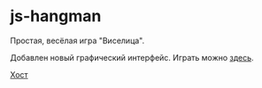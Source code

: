 # js-hangman
Простая, весёлая игра "Виселица".

Добавлен новый графический интерфейс.
Играть можно [здесь](https://axelbunt.github.io/js-hangman/hangmanV2.html).

[Хост](https://axelbunt.github.io/js-hangman/index.html)
